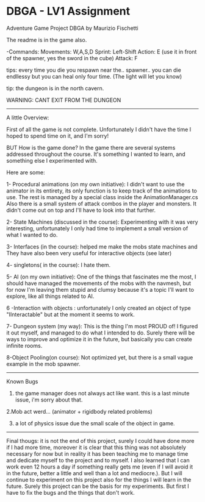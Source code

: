 # DBGA - LV1 Assignment
Adventure Game Project DBGA by Maurizio Fischetti

The readme is in the game also.

-Commands: 
Movements: W,A,S,D
Sprint: Left-Shift
Action: E (use it in front of the spawner, yes the sword in the cube)
Attack: F

tips: every time you die you respawn near the.. spawner.. you can die endllessy but you can heal only four time. (The light will let you know)

tip: the dungeon is in the north cavern.

WARNING: CANT EXIT FROM THE DUNGEON
__________________________________________________________

A little Overview:

First of all the game is not complete.
Unfortunately I didn't have the time I hoped to spend time on it, and I'm sorry!

BUT
How is the game done?
In the game there are several systems addressed throughout the course. It's something I wanted to learn, and something else I experimented with.

Here are some:

1- Procedural animations (on my own initiative):
I didn't want to use the animator in its entirety, its only function is to keep track of the animations to use. The rest is managed by a special class inside the AnimationManager.cs
Also there is a small system of attack combos in the player and monsters. It didn't come out on top and I'll have to look into that further.

2- State Machines (discussed in the course):
Experimenting with it was very interesting, unfortunately I only had time to implement a small version of what I wanted to do.
 
3- Interfaces (in the course):
helped me make the mobs state machines and
They have also been very useful for interactive objects (see later)

4- singletons( in the course): I hate them.
 
5- AI (on my own initiative): One of the things that fascinates me the most, I should have managed the movements of the mobs with the navmesh, but for now I'm leaving them stupid and clumsy because it's a topic I'll want to explore, like all things related to AI.

6 -Interaction with objects : unfortunately I only created an object of type "IInteractable" but at the moment it seems to work.

7- Dungeon system (my way): This is the thing I'm most PROUD of! I figured it out myself, and managed to do what I intended to do. Surely there will be ways to improve and optimize it in the future, but basically you can create infinite rooms.

8-Object Pooling(on course): Not optimized yet, but there is a small vague example in the mob spawner.
__________________________________________________________
Known Bugs
1. the game manager does not always act like want. this is a last minute issue, i'm sorry about that.

2.Mob act werd... (animator + rigidbody related problems)

3. a lot of physics issue due the small scale of the object in game.

__________________________________________________________

Final thougs: 
it is not the end of this project, surely I could have done more if I had more time, moreover it is clear that this thing was not absolutely necessary for now but in reality it has been teaching me to manage time and dedicate myself to the project and to myself. I also learned that I can work even 12 hours a day if something really gets me (even if I will avoid it in the future, better a little and well than a lot and mediocre.).
But I will continue to experiment on this project also for the things I will learn in the future. Surely this project can be the basis for my experiments. But first I have to fix the bugs and the things that don't work.
